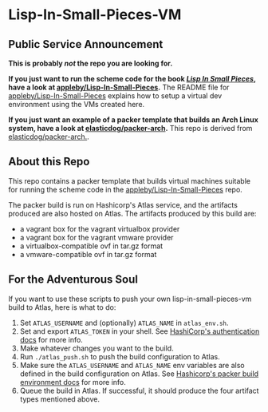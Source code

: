 # Lisp-In-Small-Pieces-VM

## Public Service Announcement

**This is probably _not_ the repo you are looking for.**

**If you just want to run the scheme code for the book [_Lisp In Small Pieces_][LiSP], have a look at [appleby/Lisp-In-Small-Pieces][appleby-LiSP].** The README file for [appleby/Lisp-In-Small-Pieces][appleby-LiSP] explains how to setup a virtual dev environment using the VMs created here.

**If you just want an example of a packer template that builds an Arch Linux system, have a look at [elasticdog/packer-arch][packer-arch].** This repo is derived from [elasticdog/packer-arch.][packer-arch].


## About this Repo

This repo contains a packer template that builds virtual machines suitable for running the scheme code in the [appleby/Lisp-In-Small-Pieces][appleby-LiSP] repo.

The packer build is run on Hashicorp's Atlas service, and the artifacts produced are also hosted on Atlas. The artifacts produced by this build are:

- a vagrant box for the vagrant virtualbox provider
- a vagrant box for the vagrant vmware provider
- a virtualbox-compatible ovf in tar.gz format
- a vmware-compatible ovf in tar.gz format


## For the Adventurous Soul

If you want to use these scripts to push your own lisp-in-small-pieces-vm build to Atlas, here is what to do:

1. Set `ATLAS_USERNAME` and (optionally) `ATLAS_NAME` in `atlas_env.sh`.
2. Set and export `ATLAS_TOKEN` in your shell. See [HashiCorp's authentication docs][hashicorp-auth] for more info.
3. Make whatever changes you want to the build.
4. Run `./atlas_push.sh` to push the build configuration to Atlas.
5. Make sure the `ATLAS_USERNAME` and `ATLAS_NAME` env variables are also defined in the build configuration on Atlas. See [Hashicorp's packer build environment docs][hashicorp-build-env] for more info.
6. Queue the build in Atlas. If successful, it should produce the four artifact types mentioned above.

[appleby-LiSP]: https://github.com/appleby/Lisp-In-Small-Pieces
[LiSP]: http://pagesperso-systeme.lip6.fr/Christian.Queinnec/WWW/LiSP.html
[packer-arch]: https://github.com/elasticdog/packer-arch
[hashicorp-auth]: https://atlas.hashicorp.com/help/user-accounts/authentication
[hashicorp-build-env]: https://atlas.hashicorp.com/help/packer/builds/build-environment
